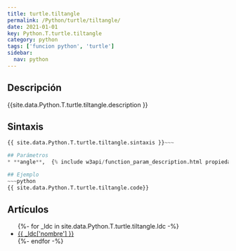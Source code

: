 ```yaml
---
title: turtle.tiltangle
permalink: /Python/turtle/tiltangle/
date: 2021-01-01
key: Python.T.turtle.tiltangle
category: python
tags: ['funcion python', 'turtle']
sidebar: 
  nav: python
---
```


## Descripción
{{site.data.Python.T.turtle.tiltangle.description }}

## Sintaxis
~~~python
{{ site.data.Python.T.turtle.tiltangle.sintaxis }}~~~

## Parámetros
* **angle**,  {% include w3api/function_param_description.html propiedad=site.data.Python.T.turtle.tiltangle valor="angle" %}

## Ejemplo
~~~python
{{ site.data.Python.T.turtle.tiltangle.code}}
~~~

## Artículos
<ul>
{%- for _ldc in site.data.Python.T.turtle.tiltangle.ldc -%}
   <li>
       <a href="{{_ldc['url'] }}">{{ _ldc['nombre'] }}</a>
   </li>
{%- endfor -%}
</ul>
